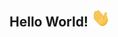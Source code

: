 ## Hello World! <img src="https://github.com/jatin-pahuja/jatin-pahuja/blob/master/Hi.gif" width="30px"></h2>

<!---
Krishnendu0016/Krishnendu0016 is a ✨ special ✨ repository because its `README.md` (this file) appears on your GitHub profile.
You can click the Preview link to take a look at your changes.
--->
